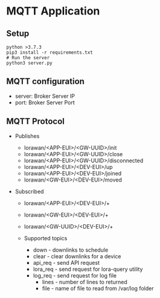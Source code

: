 # MQTT Application

## Setup

    python >3.7.3
    pip3 install -r requirements.txt
    # Run the server
    python3 server.py

## MQTT configuration
* server: Broker Server IP
* port: Broker Server Port

## MQTT Protocol

* Publishes
  * lorawan/\<APP-EUI>/\<GW-UUID>/init
  * lorawan/\<APP-EUI>/\<GW-UUID>/close
  * lorawan/\<APP-EUI>/\<GW-UUID>/disconnected
  * lorawan/\<APP-EUI>/\<DEV-EUI>/up
  * lorawan/\<APP-EUI>/\<DEV-EUI>/joined
  * lorawan/\<GW-EUI>/\<DEV-EUI>/moved

* Subscribed
  * lorawan/\<APP-EUI>/\<DEV-EUI>/+
  * lorawan/\<GW-EUI>/\<DEV-EUI>/+
  * lorawan/\<GW-UUID>/\<DEV-EUI>/+

  * Supported topics
    * down - downlinks to schedule
    * clear - clear downlinks for a device
    * api_req - send API request
    * lora_req - send request for lora-query utility
    * log_req - send request for log file
      * lines - number of lines to returned
      * file - name of file to read from /var/log folder
